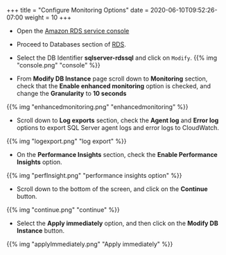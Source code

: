 +++
title = "Configure Monitoring Options"
date = 2020-06-10T09:52:26-07:00
weight = 10
+++



* Open the [Amazon RDS  service console](https://console.aws.amazon.com/rds/home?region=us-east-1)

* Proceed to Databases section of [RDS](https://console.aws.amazon.com/rds/home?region=us-east-1#databases:).

* Select the DB Identifier **sqlserver-rdssql** and click on `Modify`.
{{% img "console.png" "console" %}}

* From **Modify DB Instance** page scroll down to **Monitoring** section, check that the **Enable enhanced monitoring** option is checked, and change the **Granularity** to **10 seconds**

{{% img "enhancedmonitoring.png" "enhancedmonitoring" %}}

* Scroll down to **Log exports** section, check the **Agent log** and **Error log** options to export SQL Server agent logs and error logs to CloudWatch.

{{% img "logexport.png" "log export" %}}

* On the **Performance Insights** section, check the **Enable Performance Insights** option.

{{% img "perfInsight.png" "performance insights option" %}}

* Scroll down to the bottom of the screen, and click on the **Continue** button.

{{% img "continue.png" "continue" %}}

* Select the **Apply immediately** option, and then click on the **Modify DB Instance** button.

{{% img "applyImmediately.png" "Apply immediately" %}}